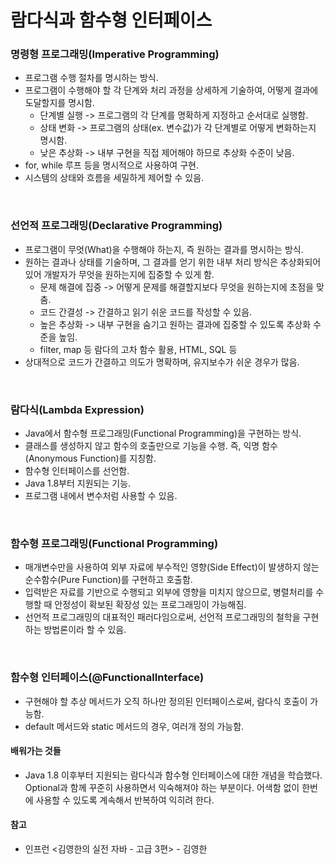 # 람다식과 함수형 인터페이스

### 명령형 프로그래밍(Imperative Programming)

- 프로그램 수행 절차를 명시하는 방식.
- 프로그램이 수행해야 할 각 단계와 처리 과정을 상세하게 기술하여, 어떻게 결과에 도달할지를 명시함.
  - 단계별 실행 -> 프로그램의 각 단계를 명확하게 지정하고 순서대로 실행함.
  - 상태 변화 -> 프로그램의 상태(ex. 변수값)가 각 단계별로 어떻게 변화하는지 명시함.
  - 낮은 추상화 -> 내부 구현을 직접 제어해야 하므로 추상화 수준이 낮음.
- for, while 루프 등을 명시적으로 사용하여 구현.
- 시스템의 상태와 흐름을 세밀하게 제어할 수 있음.

<br>

### 선언적 프로그래밍(Declarative Programming)

- 프로그램이 무엇(What)을 수행해야 하는지, 즉 원하는 결과를 명시하는 방식.
- 원하는 결과나 상태를 기술하며, 그 결과를 얻기 위한 내부 처리 방식은 추상화되어 있어 개발자가 무엇을 원하는지에 집중할 수 있게 함.
  - 문제 해결에 집중 -> 어떻게 문제를 해결할지보다 무엇을 원하는지에 초점을 맞춤.
  - 코드 간결성 -> 간결하고 읽기 쉬운 코드를 작성할 수 있음.
  - 높은 추상화 -> 내부 구현을 숨기고 원하는 결과에 집중할 수 있도록 추상화 수준을 높임.
  - filter, map 등 람다의 고차 함수 활용, HTML, SQL 등
- 상대적으로 코드가 간결하고 의도가 명확하며, 유지보수가 쉬운 경우가 많음.

<br>

### 람다식(Lambda Expression)

- Java에서 함수형 프로그래밍(Functional Programming)을 구현하는 방식.
- 클래스를 생성하지 않고 함수의 호출만으로 기능을 수행. 즉, 익명 함수(Anonymous Function)를 지칭함.
- 함수형 인터페이스를 선언함.
- Java 1.8부터 지원되는 기능.
- 프로그램 내에서 변수처럼 사용할 수 있음.

<br>

### 함수형 프로그래밍(Functional Programming)

- 매개변수만을 사용하여 외부 자료에 부수적인 영향(Side Effect)이 발생하지 않는 순수함수(Pure Function)를 구현하고 호출함.
- 입력받은 자료를 기반으로 수행되고 외부에 영향을 미치지 않으므로, 병렬처리를 수행할 때 안정성이 확보된 확장성 있는 프로그래밍이 가능해짐.
- 선언적 프로그래밍의 대표적인 패러다임으로써, 선언적 프로그래밍의 철학을 구현하는 방법론이라 할 수 있음.

<br>

### 함수형 인터페이스(@FunctionalInterface)

- 구현해야 할 추상 메서드가 오직 하나만 정의된 인터페이스로써, 람다식 호출이 가능함.
- default 메서드와 static 메서드의 경우, 여러개 정의 가능함.

#### 배워가는 것들

- Java 1.8 이후부터 지원되는 람다식과 함수형 인터페이스에 대한 개념을 학습했다. Optional과 함께 꾸준히 사용하면서 익숙해져야 하는 부분이다. 어색함 없이 한번에 사용할 수 있도록 계속해서 반복하여 익히려 한다.

#### 참고

- 인프런 <김영한의 실전 자바 - 고급 3편> - 김영한
